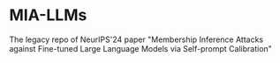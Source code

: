 # MIA-LLMs
The legacy repo of NeurIPS'24 paper "Membership Inference Attacks against Fine-tuned Large Language Models via Self-prompt Calibration"
